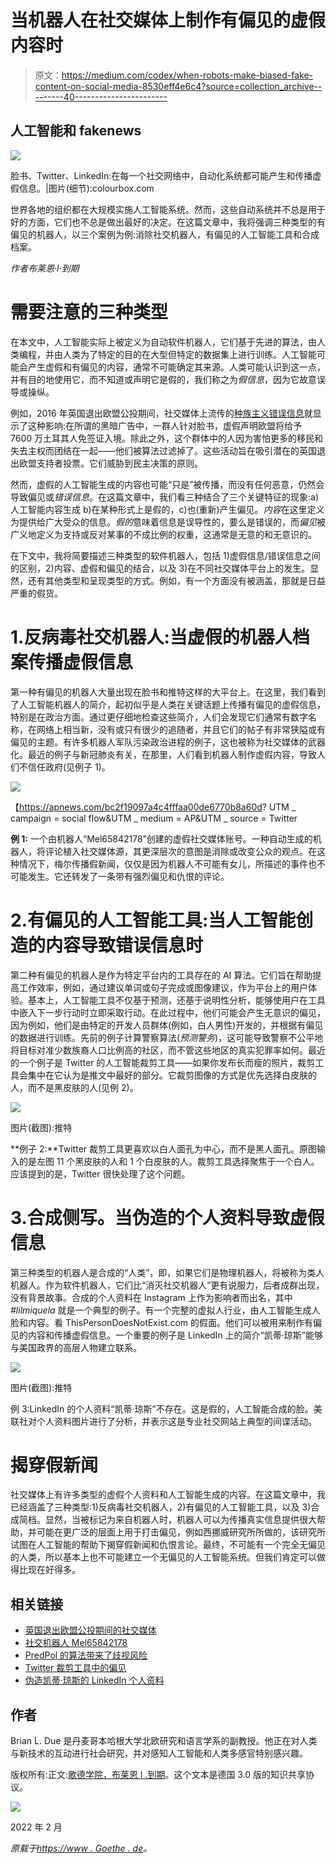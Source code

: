 # 当机器人在社交媒体上制作有偏见的虚假内容时

> 原文：<https://medium.com/codex/when-robots-make-biased-fake-content-on-social-media-8530eff4e6c4?source=collection_archive---------40----------------------->

## 人工智能和 fakenews

![](img/17f02b5737b85ae0249fd1ab9ac3a6c7.png)

脸书、Twitter、LinkedIn:在每一个社交网络中，自动化系统都可能产生和传播虚假信息。|图片(细节):colourbox.com

世界各地的组织都在大规模实施人工智能系统。然而，这些自动系统并不总是用于好的方面，它们也不总是做出最好的决定。在这篇文章中，我将强调三种类型的有偏见的机器人，以三个案例为例:消除社交机器人，有偏见的人工智能工具和合成档案。

*作者布莱恩·l·到期*

# 需要注意的三种类型

在本文中，人工智能实际上被定义为自动软件机器人，它们基于先进的算法，由人类编程，并由人类为了特定的目的在大型但特定的数据集上进行训练。人工智能可能会产生虚假和有偏见的内容，通常不可能确定其来源。人类可能认识到这一点，并有目的地使用它，而不知道或声明它是假的，我们称之为*假信息*，因为它故意误导或操纵。

例如，2016 年英国退出欧盟公投期间，社交媒体上流传的[种族主义错误信息](https://www.deutschlandfunk.de/soziale-medien-und-das-brexit-referendum-propaganda-luegen-100.html)就显示了这种影响:在所谓的黑暗广告中，一群人针对脸书，虚假声明欧盟将给予 7600 万土耳其人免签证入境。除此之外，这个群体中的人因为害怕更多的移民和失去主权而团结在一起——他们被算法过滤掉了。这些活动旨在吸引潜在的英国退出欧盟支持者投票。它们威胁到民主决策的原则。

然而，虚假的人工智能生成的内容也可能“只是”被传播，而没有任何恶意，仍然会导致偏见或*错误信息*。在这篇文章中，我们看三种结合了三个关键特征的现象:a)人工智能内容生成 b)在某种形式上是假的，c)也(重新)产生偏见。*内容*在这里定义为提供给广大受众的信息。*假的*意味着信息是误导性的，要么是错误的，而*偏见*被广义地定义为支持或反对某事的不成比例的权重，这通常是无意的和无意识的。

在下文中，我将简要描述三种类型的软件机器人，包括 1)虚假信息/错误信息之间的区别，2)内容、虚假和偏见的结合，以及 3)在不同社交媒体平台上的发生。显然，还有其他类型和呈现类型的方式。例如，有一个方面没有被涵盖，那就是日益严重的假货。

# 1.反病毒社交机器人:当虚假的机器人档案传播虚假信息

第一种有偏见的机器人大量出现在脸书和推特这样的大平台上。在这里，我们看到了人工智能机器人的简介，起初似乎是人类在关键话题上传播有偏见的虚假信息，特别是在政治方面。通过更仔细地检查这些简介，人们会发现它们通常有数字名称，在网络上相当新，没有或只有很少的追随者，并且它们的帖子有非常狭隘或有偏见的主题。有许多机器人军队污染政治进程的例子，这也被称为社交媒体的武器化。最近的例子与新冠肺炎有关，在那里，人们看到机器人制作虚假内容，导致人们不信任政府(见例子 1)。

![](img/fda55eae29cb63b416e2fd3cacea586c.png)

【https://apnews.com/bc2f19097a4c4fffaa00de6770b8a60d? UTM _ campaign = social flow&UTM _ medium = AP&UTM _ source = Twitter

**例 1:** 一个由机器人“Mel65842178”创建的虚假社交媒体账号。一种自动生成的机器人，将评论植入社交媒体源，其更深层次的意图是消除或改变公众的观点。在这种情况下，梅尔传播假新闻，仅仅是因为机器人不可能有女儿，所描述的事件也不可能发生。它还转发了一条带有强烈偏见和仇恨的评论。

# 2.有偏见的人工智能工具:当人工智能创造的内容导致错误信息时

第二种有偏见的机器人是作为特定平台内的工具存在的 AI 算法。它们旨在帮助提高工作效率，例如，通过建议单词或句子完成或图像建议，作为平台上的用户体验。基本上，人工智能工具不仅基于预测，还基于说明性分析，能够使用户在工具中嵌入下一步行动时立即采取行动。在此过程中，他们可能会产生无意识的偏见，因为例如，他们是由特定的开发人员群体(例如，白人男性)开发的，并根据有偏见的数据进行训练。先前的例子计算警察算法(*预测警务*)，这可能导致警察不公平地将目标对准少数族裔人口比例高的社区，而不管这些地区的真实犯罪率如何。最近的一个例子是 Twitter 的人工智能裁剪工具——如果你发布长而瘦的照片，裁剪工具会集中在它认为是推文中最好的部分。它裁剪图像的方式是优先选择白皮肤的人，而不是黑皮肤的人(见例 2)。

![](img/4f470e9e59632dd8cbc76c7c0afe7ca3.png)

图片(截图):推特

**例子 2:**Twitter 裁剪工具更喜欢以白人面孔为中心，而不是黑人面孔。原图输入的是左图 11 个黑皮肤的人和 1 个白皮肤的人。裁剪工具选择聚焦于一个白人。应该提到的是，Twitter 很快处理了这个问题。

# 3.合成侧写。当伪造的个人资料导致虚假信息

第三种类型的机器人是合成的“人类”，即，如果它们是物理机器人，将被称为类人机器人。作为软件机器人，它们比“消灭社交机器人”更有说服力，后者成群出现，没有背景故事。合成的个人资料在 Instagram 上作为影响者而出名，其中 *#lilmiquela* 就是一个典型的例子。有一个完整的虚拟人行业，由人工智能生成人脸和内容。看 ThisPersonDoesNotExist.com 的假面。他们可以被用来制作有偏见的内容和传播虚假信息。一个重要的例子是 LinkedIn 上的简介“凯蒂·琼斯”能够与美国政界的高层人物建立联系。

![](img/ee363ae60fe8702a6033de76b173fc84.png)

图片(截图):推特

例 3:LinkedIn 的个人资料“凯蒂·琼斯”不存在。这是假的，人工智能合成的脸。美联社对个人资料图片进行了分析，并表示这是专业社交网站上典型的间谍活动。

# 揭穿假新闻

社交媒体上有许多类型的虚假个人资料和人工智能生成的内容。在这篇文章中，我已经涵盖了三种类型:1)反病毒社交机器人，2)有偏见的人工智能工具，以及 3)合成简档。显然，当被标记为来自机器人时，机器人可以为传播真实信息提供很大帮助，并可能在更广泛的层面上用于打击偏见，例如西挪威研究所所做的，该研究所试图在人工智能的帮助下揭穿假新闻和仇恨言论。最终，不可能有一个完全无偏见的人类，所以基本上也不可能建立一个无偏见的人工智能系统。但我们肯定可以做得比现在好得多。

## **相关链接**

*   [英国退出欧盟公投期间的社交媒体](https://www.deutschlandfunk.de/soziale-medien-und-das-brexit-referendum-propaganda-luegen-100.html)
*   [社交机器人 Mel65842178](https://stories.uq.edu.au/contact-magazine/2020/stop-covid-19-bots/index.html)
*   [PredPol 的算法带来了歧视风险](https://www.theguardian.com/uk-news/2019/sep/16/predictive-policing-poses-discrimination-risk-thinktank-warns)
*   [Twitter 裁剪工具中的偏见](https://www.boredpanda.com/twitter-image-centering-algorithm-racist/?utm_source=google&utm_medium=organic&utm_campaign=organic)
*   [伪造凯蒂·琼斯的 LinkedIn 个人资料](https://apnews.com/article/ap-top-news-artificial-intelligence-social-platforms-think-tanks-politics-bc2f19097a4c4fffaa00de6770b8a60d)

## 作者

Brian L. Due 是丹麦哥本哈根大学北欧研究和语言学系的副教授。他正在对人类与新技术的互动进行社会研究，并对感知人工智能和人类多感官特别感兴趣。

版权所有:正文:[歌德学院，布莱恩 l .到期](https://www.goethe.de/de/index.html?wt_ca=22cc)。这个文本是德国 3.0 版的知识共享协议。

![](img/2007a2c058db4d29e2b69a3991ec89c1.png)

2022 年 2 月

*原载于*[*https://www . Goethe . de*](https://www.goethe.de/prj/one/en/aco/art/22740616.html)*。*